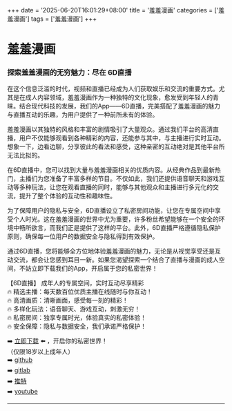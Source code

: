 +++
date = '2025-06-20T16:01:29+08:00'
title = '羞羞漫画'
categories = ['羞羞漫画']
tags = ['羞羞漫画']
+++

# 羞羞漫画

### 探索羞羞漫画的无穷魅力：尽在 6D直播

在这个信息泛滥的时代，视频和直播已经成为人们获取娱乐和交流的重要方式。尤其是在成人内容领域，羞羞漫画作为一种独特的文化现象，愈发受到年轻人的青睐。结合现代科技的发展，我们的App——6D直播，完美搭配了羞羞漫画的魅力与直播互动的乐趣，为用户提供了一种前所未有的体验。

羞羞漫画以其独特的风格和丰富的剧情吸引了大量观众。通过我们平台的高清直播，用户不仅能够观看到各种精彩的内容，还能参与其中，与主播进行实时互动。想象一下，边看边聊，分享彼此的看法和感受，这种亲密的互动绝对是其他平台所无法比拟的。

在6D直播中，您可以找到大量与羞羞漫画相关的优质内容。从经典作品到最新热门，主播们为您准备了丰富多样的节目。不仅如此，我们还提供语音聊天和游戏互动等多种玩法，让您在观看直播的同时，能够与其他观众和主播进行多元化的交流，提升了整个体验的互动性和趣味性。

为了保障用户的隐私与安全，6D直播设立了私密房间功能，让您在专属空间中享受个人时光。这在羞羞漫画的世界中尤为重要，许多粉丝希望能够在一个安全的环境中畅所欲言，而我们正是提供了这样的平台。此外，6D直播严格遵循隐私保护原则，确保每一位用户的数据安全与隐私得到有效保护。

通过6D直播，您将能够全方位地体验羞羞漫画的魅力，无论是从视觉享受还是互动交流，都会让您感到耳目一新。如果您渴望探索一个结合了直播与漫画的成人空间，不妨立即下载我们的App，开启属于您的私密世界！

【6D直播】
成年人的专属空间，实时互动尽享精彩  
🔥 精选主播：每天数百位优质主播在线随时与你互动！  
🔥 高清画质：清晰画面，感受每一刻的精彩！  
🔥 多样化玩法：语音聊天、游戏互动，刺激无穷！  
🔥 私密房间：独享专属时光，体验真实的私密体验！  
🔥 安全保障：隐私与数据安全，我们承诺严格保护！  

➡️ [立即下载](https://down123.s3.ap-east-1.amazonaws.com/down/down.html?channelCode=blog) ⬅️ ，开启你的私密世界！  
（仅限18岁以上成年人）  
➡️ [github](https://aldult-live.github.io/)  
➡️ [gitlab](https://seo-09598d.gitlab.io/)  
➡️ [推特](https://x.com/wegame33)  
➡️ [youtube](https://www.youtube.com/@6Dlive)  

---
